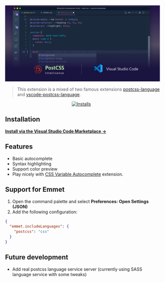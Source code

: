 ![Banner](https://github.com/vunguyentuan/vscode-postcss/raw/master/banner.jpg)

> This extension is a mixed of two famous extensions [postcss-language](https://github.com/csstools/postcss-language.git) and [vscode-postcss-language](https://github.com/MhMadHamster/vscode-postcss-language).

<p align="center">
<a href="https://marketplace.visualstudio.com/items?itemName=vunguyentuan.vscode-postcss"><img src="https://vsmarketplacebadge.apphb.com/installs-short/vunguyentuan.vscode-postcss.svg" alt="Installs"/></a>
<a href="https://marketplace.visualstudio.com/items?itemName=vunguyentuan.vscode-postcss"><img src="https://vsmarketplacebadge.apphb.com/version/vunguyentuan.vscode-postcss.svg" alt=""/></a>
<a href="https://marketplace.visualstudio.com/items?itemName=vunguyentuan.vscode-postcss"><img src="https://vsmarketplacebadge.apphb.com/rating-star/vunguyentuan.vscode-postcss.svg" alt=""/></a>
</p>

## Installation

**[Install via the Visual Studio Code Marketplace →](https://marketplace.visualstudio.com/items?itemName=vunguyentuan.vscode-postcss)**



## Features
- Basic autocomplete
- Syntax highlighting
- Support color preview
- Play nicely with [CSS Variable Autocomplete](https://marketplace.visualstudio.com/items?itemName=vunguyentuan.vscode-css-variables) extension.

## Support for Emmet

1. Open the command palette and select **Preferences: Open Settings (JSON)**
2. Add the following configuration:

```json
{
  "emmet.includeLanguages": {
    "postcss": "css"
  }
}
```
## Future development
- Add real postcss language service server (currently using SASS language service with some tweaks)